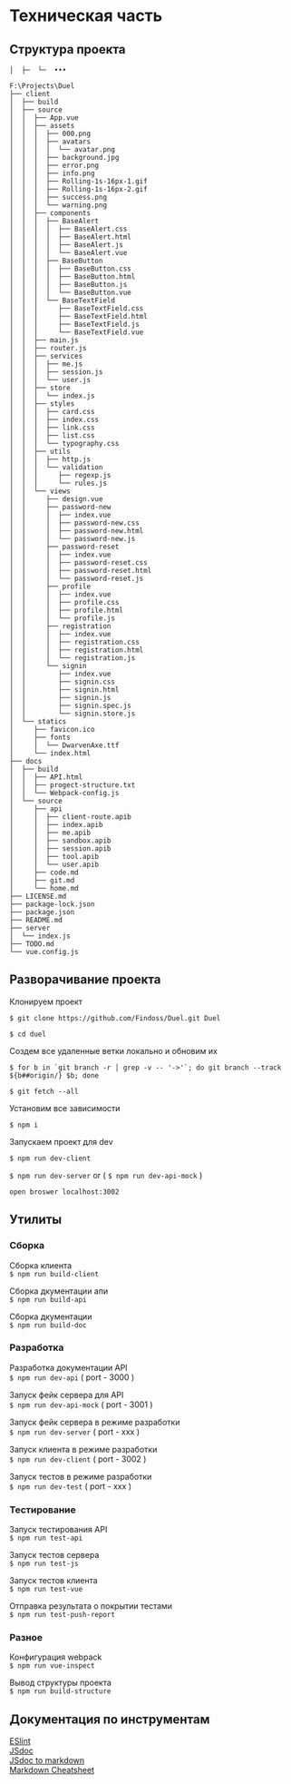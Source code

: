 # Техническая часть

## Структура проекта
`│  ├─  └─  •••`

```
F:\Projects\Duel
├── client
│  ├── build
│  ├── source
│  │  ├── App.vue
│  │  ├── assets
│  │  │  ├── 000.png
│  │  │  ├── avatars
│  │  │  │  └── avatar.png
│  │  │  ├── background.jpg
│  │  │  ├── error.png
│  │  │  ├── info.png
│  │  │  ├── Rolling-1s-16px-1.gif
│  │  │  ├── Rolling-1s-16px-2.gif
│  │  │  ├── success.png
│  │  │  └── warning.png
│  │  ├── components
│  │  │  ├── BaseAlert
│  │  │  │  ├── BaseAlert.css
│  │  │  │  ├── BaseAlert.html
│  │  │  │  ├── BaseAlert.js
│  │  │  │  └── BaseAlert.vue
│  │  │  ├── BaseButton
│  │  │  │  ├── BaseButton.css
│  │  │  │  ├── BaseButton.html
│  │  │  │  ├── BaseButton.js
│  │  │  │  └── BaseButton.vue
│  │  │  └── BaseTextField
│  │  │     ├── BaseTextField.css
│  │  │     ├── BaseTextField.html
│  │  │     ├── BaseTextField.js
│  │  │     └── BaseTextField.vue
│  │  ├── main.js
│  │  ├── router.js
│  │  ├── services
│  │  │  ├── me.js
│  │  │  ├── session.js
│  │  │  └── user.js
│  │  ├── store
│  │  │  └── index.js
│  │  ├── styles
│  │  │  ├── card.css
│  │  │  ├── index.css
│  │  │  ├── link.css
│  │  │  ├── list.css
│  │  │  └── typography.css
│  │  ├── utils
│  │  │  ├── http.js
│  │  │  └── validation
│  │  │     ├── regexp.js
│  │  │     └── rules.js
│  │  └── views
│  │     ├── design.vue
│  │     ├── password-new
│  │     │  ├── index.vue
│  │     │  ├── password-new.css
│  │     │  ├── password-new.html
│  │     │  └── password-new.js
│  │     ├── password-reset
│  │     │  ├── index.vue
│  │     │  ├── password-reset.css
│  │     │  ├── password-reset.html
│  │     │  └── password-reset.js
│  │     ├── profile
│  │     │  ├── index.vue
│  │     │  ├── profile.css
│  │     │  ├── profile.html
│  │     │  └── profile.js
│  │     ├── registration
│  │     │  ├── index.vue
│  │     │  ├── registration.css
│  │     │  ├── registration.html
│  │     │  └── registration.js
│  │     └── signin
│  │        ├── index.vue
│  │        ├── signin.css
│  │        ├── signin.html
│  │        ├── signin.js
│  │        ├── signin.spec.js
│  │        └── signin.store.js
│  └── statics
│     ├── favicon.ico
│     ├── fonts
│     │  └── DwarvenAxe.ttf
│     └── index.html
├── docs
│  ├── build
│  │  ├── API.html
│  │  ├── progect-structure.txt
│  │  └── Webpack-config.js
│  └── source
│     ├── api
│     │  ├── client-route.apib
│     │  ├── index.apib
│     │  ├── me.apib
│     │  ├── sandbox.apib
│     │  ├── session.apib
│     │  ├── tool.apib
│     │  └── user.apib
│     ├── code.md
│     ├── git.md
│     └── home.md
├── LICENSE.md
├── package-lock.json
├── package.json
├── README.md
├── server
│  └── index.js
├── TODO.md
└── vue.config.js
```

## Разворачивание проекта
Клонируем проект  

`$ git clone https://github.com/Findoss/Duel.git Duel`  

`$ cd duel`


Создем все удаленные ветки локально и обновим их  
```
$ for b in `git branch -r │ grep -v -- '->'`; do git branch --track ${b##origin/} $b; done
```

`$ git fetch --all`


Установим все зависимости  

`$ npm i`  

Запускаем проект для dev  

`$ npm run dev-client`

`$ npm run dev-server` or ( `$ npm run dev-api-mock` )

`open broswer localhost:3002`

## Утилиты

### Сборка

Сборка клиента  
`$ npm run build-client`  

Сборка дкументации апи  
`$ npm run build-api`  

Сборка дкументации  
`$ npm run build-doc`  

### Разработка

Разработка документации API  
`$ npm run dev-api` ( port - 3000 )  

Запуск фейк сервера для API  
`$ npm run dev-api-mock` ( port - 3001 )  

Запуск фейк сервера в режиме разработки  
`$ npm run dev-server` ( port - xxx )  

Запуск клиента в режиме разработки  
`$ npm run dev-client` ( port - 3002 )  

Запуск тестов в режиме  разработки  
`$ npm run dev-test` ( port - xxx )  

### Тестирование

Запуск тестирования API  
`$ npm run test-api`

Запуск тестов сервера  
`$ npm run test-js`

Запуск тестов клиента  
`$ npm run test-vue`

Отправка результата о покрытии тестами  
`$ npm run test-push-report`

### Разное

Конфигурация webpack  
`$ npm run vue-inspect`  

Вывод структуры проекта  
`$ npm run build-structure`  

## Документация по инструментам  
[ESlint](https://eslint.org)  
[JSdoc](http://usejsdoc.org/index.html)  
[JSdoc to markdown](https://github.com/jsdoc2md/jsdoc-to-markdown)  
[Markdown Cheatsheet](https://github.com/adam-p/markdown-here/wiki/Markdown-Cheatsheet)  